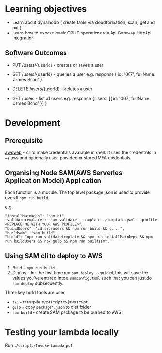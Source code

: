 # Learning objectives

- Learn about dynamodb ( create table via cloudformation, scan, get and put )
- Learn how to expose basic CRUD operations via Api Gateway HttpApi integration 

## Software Outcomes

- PUT /users/{userId} - creates or saves a user

- GET /users/{userId} - queries a user
e.g. response
    {
        id: '007',
        fullName: 'James Bond'
    }

- DELETE /users/{userId} - deletes a user

- GET /users - list all users
e.g. response
    {
        users: [{
                    id: '007',
                    fullName: 'James Bond'
                }]
    }

# Development

## Prerequisite

[awsweb](https://github.com/glassechidna/awsweb) - cli to make credentials available in shell. It uses the credentials in ~/.aws and optionally user-provided or stored MFA credentials.

## Organising Node SAM(AWS Serverles Application Model) Application

Each function is a module. The top level package.json is used to provide overall `npm run build`.

e.g.

    "installMainDeps": "npm ci",
    "validatetemplate": "sam validate --template ./template.yaml --profile <REPLACE ME WITH YOUR AWS PROFILE>",
    "buildUsers": "cd src/users && npm run build && cd ..",
    "buildsam": "sam build",
    "build": "npm run validatetemplate && npm run installMainDeps && npm run buildUsers && npx gulp && npm run buildsam",

## Using SAM cli to deploy to AWS

1. Build - `npm run build`
2. Deploy - for the first time run `sam deploy --guided`, this will save the values you've entered into a `samconfig.toml` such that you can just do `sam deploy` subsequently. 


Three key build tools are used
- `tsc` - transpile typescript to javascript
- `gulp` - copy `package*.json` to dist folder
- `sam build` - create SAM package to be pushed to AWS

# Testing your lambda locally

Run `./scripts/Invoke-Lambda.ps1`